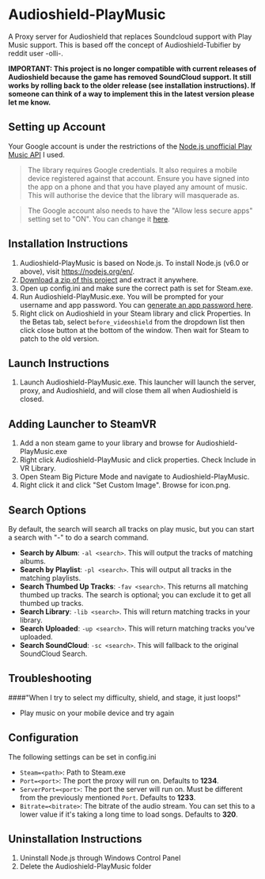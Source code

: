 # Audioshield-PlayMusic

A Proxy server for Audioshield that replaces Soundcloud support with Play Music support. This is based off the concept of Audioshield-Tubifier by reddit user -olli-.

**IMPORTANT: This project is no longer compatible with current releases of Audioshield because the game has removed SoundCloud support. It still works by rolling back to the older release (see installation instructions). If someone can think of a way to implement this in the latest version please let me know.**

## Setting up Account

Your Google account is under the restrictions of the [Node.js unofficial Play Music API](https://github.com/jamon/playmusic) I used.

>The library requires Google credentials. It also requires a mobile device registered against that account. Ensure you have signed into the app on a phone and that you have played any amount of music. This will authorise the device that the library will masquerade as.

>The Google account also needs to have the "Allow less secure apps" setting set to "ON". You can change it [here](https://myaccount.google.com/security#connectedapps).

## Installation Instructions

1. Audioshield-PlayMusic is based on Node.js. To install Node.js (v6.0 or above), visit https://nodejs.org/en/.
2. [Download a zip of this project](https://github.com/kufii/Audioshield-PlayMusic/archive/master.zip) and extract it anywhere.
3. Open up config.ini and make sure the correct path is set for Steam.exe.
4. Run Audioshield-PlayMusic.exe. You will be prompted for your username and app password. You can [generate an app password here](https://support.google.com/accounts/answer/185833?hl=en).
5. Right click on Audioshield in your Steam library and click Properties. In the Betas tab, select `before_videoshield` from the dropdown list then click close button at the bottom of the window. Then wait for Steam to patch to the old version.

## Launch Instructions

1. Launch Audioshield-PlayMusic.exe. This launcher will launch the server, proxy, and Audioshield, and will close them all when Audioshield is closed.

## Adding Launcher to SteamVR

1. Add a non steam game to your library and browse for Audioshield-PlayMusic.exe
2. Right click Audioshield-PlayMusic and click properties. Check Include in VR Library.
3. Open Steam Big Picture Mode and navigate to Audioshield-PlayMusic.
4. Right click it and click "Set Custom Image". Browse for icon.png.

## Search Options

By default, the search will search all tracks on play music, but you can start a search with "-" to do a search command.		

* **Search by Album**: `-al <search>`. This will output the tracks of matching albums.
* **Search by Playlist**: `-pl <search>`. This will output all tracks in the matching playlists.
* **Search Thumbed Up Tracks**: `-fav <search>`. This returns all matching thumbed up tracks. The search is optional; you can exclude it to get all thumbed up tracks.
* **Search Library**: `-lib <search>`. This will return matching tracks in your library.
* **Search Uploaded**: `-up <search>`. This will return matching tracks you've uploaded.
* **Search SoundCloud**: `-sc <search>`. This will fallback to the original SoundCloud Search.

## Troubleshooting
####"When I try to select my difficulty, shield, and stage, it just loops!"
* Play music on your mobile device and try again

## Configuration

The following settings can be set in config.ini

* `Steam=<path>`: Path to Steam.exe
* `Port=<port>`: The port the proxy will run on. Defaults to **1234**.
* `ServerPort=<port>`: The port the server will run on. Must be different from the previously mentioned `Port`. Defaults to **1233**.
* `Bitrate=<bitrate>`: The bitrate of the audio stream. You can set this to a lower value if it's taking a long time to load songs. Defaults to **320**.

## Uninstallation Instructions
1. Uninstall Node.js through Windows Control Panel
2. Delete the Audioshield-PlayMusic folder
